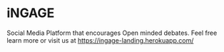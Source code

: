 # iNGAGE

Social Media Platform that encourages Open minded debates.
Feel free learn more or visit us at https://ingage-landing.herokuapp.com/ 
